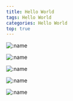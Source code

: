 ```yaml
---
title: Hello World
tags: Hello World
categories: Hello World
top: true
---
```


![:name](https://count.getloli.com/get/@demo?theme=gelbooru)

[^_^]: https://count.getloli.com/

<!-- more -->

![:name](https://count.getloli.com/get/@demo?theme=gelbooru-h)

![:name](https://count.getloli.com/get/@demo?theme=moebooru)

![:name](https://count.getloli.com/get/@demo?theme=moebooru-h)

![:name](https://count.getloli.com/get/@demo?theme=rule34)
